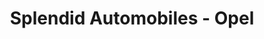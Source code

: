 ---
title: "Splendid Automobiles - Opel"
url: /mont-de-marsan/splendid-automobiles-opel/
shop: voiture
---